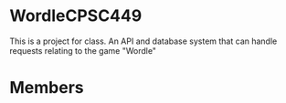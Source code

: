 # WordleCPSC449
This is a project for class. An API and database system that can handle requests relating to the game "Wordle"

# Members
